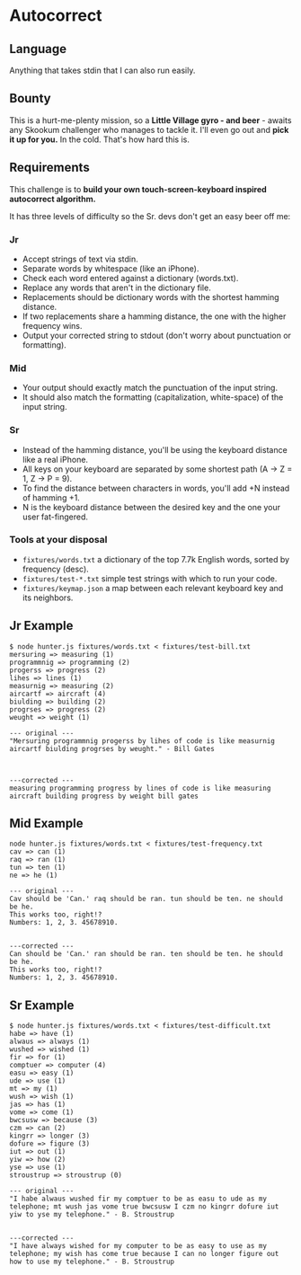 # Autocorrect

## Language

Anything that takes stdin that I can also run easily.

## Bounty

This is a hurt-me-plenty mission, so a **Little Village gyro - and beer** - awaits any Skookum challenger who manages to tackle it.
I'll even go out and **pick it up for you.** In the cold. That's how hard this is.

## Requirements

This challenge is to **build your own touch-screen-keyboard inspired autocorrect algorithm.**

It has three levels of difficulty so the Sr. devs don't get an easy beer off me:

### Jr

- Accept strings of text via stdin.
- Separate words by whitespace (like an iPhone).
- Check each word entered against a dictionary (words.txt).
- Replace any words that aren't in the dictionary file.
- Replacements should be dictionary words with the shortest hamming distance.
- If two replacements share a hamming distance, the one with the higher frequency wins.
- Output your corrected string to stdout (don't worry about punctuation or formatting).

### Mid

- Your output should exactly match the punctuation of the input string.
- It should also match the formatting (capitalization, white-space) of the input string.

### Sr

- Instead of the hamming distance, you'll be using the keyboard distance like a real iPhone.
- All keys on your keyboard are separated by some shortest path (A -> Z = 1, Z -> P = 9).
- To find the distance between characters in words, you'll add +N instead of hamming +1.
- N is the keyboard distance between the desired key and the one your user fat-fingered.

### Tools at your disposal

- `fixtures/words.txt` a dictionary of the top 7.7k English words, sorted by frequency (desc).
- `fixtures/test-*.txt` simple test strings with which to run your code.
- `fixtures/keymap.json` a map between each relevant keyboard key and its neighbors.

## Jr Example

```
$ node hunter.js fixtures/words.txt < fixtures/test-bill.txt
mersuring => measuring (1)
programmnig => programming (2)
progerss => progress (2)
lihes => lines (1)
measurnig => measuring (2)
aircartf => aircraft (4)
biulding => building (2)
progrses => progress (2)
weught => weight (1)

--- original ---
"Mersuring programmnig progerss by lihes of code is like measurnig aircartf biulding progrses by weught." - Bill Gates



---corrected ---
measuring programming progress by lines of code is like measuring aircraft building progress by weight bill gates

```

## Mid Example

```
node hunter.js fixtures/words.txt < fixtures/test-frequency.txt
cav => can (1)
raq => ran (1)
tun => ten (1)
ne => he (1)

--- original ---
Cav should be 'Can.' raq should be ran. tun should be ten. ne should be he.
This works too, right!?
Numbers: 1, 2, 3. 45678910.


---corrected ---
Can should be 'Can.' ran should be ran. ten should be ten. he should be he.
This works too, right!?
Numbers: 1, 2, 3. 45678910.

```

## Sr Example

```
$ node hunter.js fixtures/words.txt < fixtures/test-difficult.txt
habe => have (1)
alwaus => always (1)
wushed => wished (1)
fir => for (1)
comptuer => computer (4)
easu => easy (1)
ude => use (1)
mt => my (1)
wush => wish (1)
jas => has (1)
vome => come (1)
bwcsusw => because (3)
czm => can (2)
kingrr => longer (3)
dofure => figure (3)
iut => out (1)
yiw => how (2)
yse => use (1)
stroustrup => stroustrup (0)

--- original ---
"I habe alwaus wushed fir my comptuer to be as easu to ude as my telephone; mt wush jas vome true bwcsusw I czm no kingrr dofure iut yiw to yse my telephone." - B. Stroustrup


---corrected ---
"I have always wished for my computer to be as easy to use as my telephone; my wish has come true because I can no longer figure out how to use my telephone." - B. Stroustrup
```